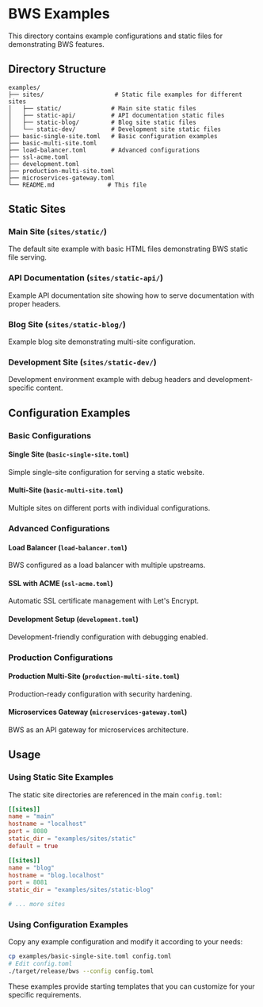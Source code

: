 # BWS Examples

This directory contains example configurations and static files for demonstrating BWS features.

## Directory Structure

```
examples/
├── sites/                    # Static file examples for different sites
│   ├── static/              # Main site static files
│   ├── static-api/          # API documentation static files
│   ├── static-blog/         # Blog site static files
│   └── static-dev/          # Development site static files
├── basic-single-site.toml   # Basic configuration examples
├── basic-multi-site.toml
├── load-balancer.toml       # Advanced configurations
├── ssl-acme.toml
├── development.toml
├── production-multi-site.toml
├── microservices-gateway.toml
└── README.md               # This file
```

## Static Sites

### Main Site (`sites/static/`)
The default site example with basic HTML files demonstrating BWS static file serving.

### API Documentation (`sites/static-api/`)
Example API documentation site showing how to serve documentation with proper headers.

### Blog Site (`sites/static-blog/`)
Example blog site demonstrating multi-site configuration.

### Development Site (`sites/static-dev/`)
Development environment example with debug headers and development-specific content.

## Configuration Examples

### Basic Configurations

#### Single Site (`basic-single-site.toml`)
Simple single-site configuration for serving a static website.

#### Multi-Site (`basic-multi-site.toml`)
Multiple sites on different ports with individual configurations.

### Advanced Configurations

#### Load Balancer (`load-balancer.toml`)
BWS configured as a load balancer with multiple upstreams.

#### SSL with ACME (`ssl-acme.toml`)
Automatic SSL certificate management with Let's Encrypt.

#### Development Setup (`development.toml`)
Development-friendly configuration with debugging enabled.

### Production Configurations

#### Production Multi-Site (`production-multi-site.toml`)
Production-ready configuration with security hardening.

#### Microservices Gateway (`microservices-gateway.toml`)
BWS as an API gateway for microservices architecture.

## Usage

### Using Static Site Examples

The static site directories are referenced in the main `config.toml`:

```toml
[[sites]]
name = "main"
hostname = "localhost"
port = 8080
static_dir = "examples/sites/static"
default = true

[[sites]]
name = "blog"
hostname = "blog.localhost"  
port = 8081
static_dir = "examples/sites/static-blog"

# ... more sites
```

### Using Configuration Examples

Copy any example configuration and modify it according to your needs:

```bash
cp examples/basic-single-site.toml config.toml
# Edit config.toml
./target/release/bws --config config.toml
```

These examples provide starting templates that you can customize for your specific requirements.
